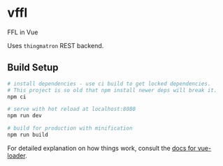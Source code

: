 # vffl

FFL in Vue

Uses `thingmatron` REST backend.

## Build Setup

``` bash
# install dependencies - use ci build to get locked dependencies.
# This project is so old that npm install newer deps will break it.
npm ci

# serve with hot reload at localhost:8080
npm run dev

# build for production with minification
npm run build
```

For detailed explanation on how things work, consult the [docs for vue-loader](http://vuejs.github.io/vue-loader).
